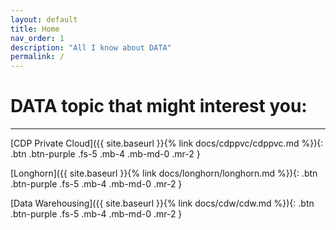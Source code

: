 ```yaml
---
layout: default
title: Home
nav_order: 1
description: "All I know about DATA"
permalink: /
---
```


# DATA topic that might interest you:

---

[CDP Private Cloud]({{ site.baseurl }}{% link docs/cdppvc/cdppvc.md %}){: .btn .btn-purple .fs-5 .mb-4 .mb-md-0 .mr-2 }

[Longhorn]({{ site.baseurl }}{% link docs/longhorn/longhorn.md %}){: .btn .btn-purple .fs-5 .mb-4 .mb-md-0 .mr-2 }

[Data Warehousing]({{ site.baseurl }}{% link docs/cdw/cdw.md %}){: .btn .btn-purple .fs-5 .mb-4 .mb-md-0 .mr-2 }



